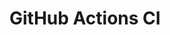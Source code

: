 # GitHub Actions CI










































































































































































































































































































































































































































































































































































































































































































































































































































































































































































































































































































































































































































































































































































































































































































































































































































































































































































































































































































































































































































































































































































































































































































































































































































































































































































































































































































































































































































































































































































































































































































